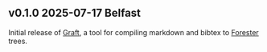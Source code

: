 ## v0.1.0 2025-07-17 Belfast

Initial release of [Graft](https://graft.sirref.org), a tool for compiling
markdown and bibtex to
[Forester](https://www.forester-notes.org/index/index.xml) trees.
